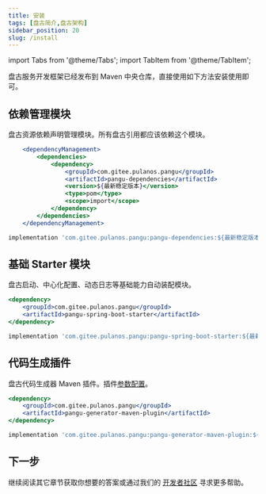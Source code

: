 ```yaml
---
title: 安装
tags: [盘古简介,盘古架构]
sidebar_position: 20
slug: /install
---
```

<head>
  <title>盘古开发框架 | 安装 | 依赖管理模块 | 基础模块 | Dubbo模块 | JDBC模块 | 分布式事务管理模块 | 数据治理模块 | 缓存模块 | 消息队列模块 | 网关模块 | Web模块 | 代码生成插件</title>
  <meta name="keywords" content="盘古开发框架 | 安装 | 依赖管理模块 | 基础模块 | Dubbo模块 | JDBC模块 | 分布式事务管理模块 | 数据治理模块 | 缓存模块 | 消息队列模块 | 网关模块 | Web模块 | 代码生成插件" />
</head>

import Tabs from '@theme/Tabs';
import TabItem from '@theme/TabItem';

盘古服务开发框架已经发布到 Maven 中央仓库，直接使用如下方法安装使用即可。

## 依赖管理模块
盘古资源依赖声明管理模块。所有盘古引用都应该依赖这个模块。

<Tabs>
<TabItem value="maven" label="Maven坐标">

```jsx
    <dependencyManagement>
        <dependencies>
            <dependency>
                <groupId>com.gitee.pulanos.pangu</groupId>
                <artifactId>pangu-dependencies</artifactId>
                <version>${最新稳定版本}</version>
                <type>pom</type>
                <scope>import</scope>
            </dependency>
        </dependencies>
    </dependencyManagement>
```

</TabItem>

<TabItem value="Gradle" label="Gradle DSL">

```jsx
implementation 'com.gitee.pulanos.pangu:pangu-dependencies:${最新稳定版本}'
```
</TabItem>
</Tabs>

## 基础 Starter 模块	
盘古启动、中心化配置、动态日志等基础能力自动装配模块。
<Tabs>
<TabItem value="maven" label="Maven坐标">

```jsx
<dependency>
    <groupId>com.gitee.pulanos.pangu</groupId>
    <artifactId>pangu-spring-boot-starter</artifactId>
</dependency>
```

</TabItem>

<TabItem value="Gradle" label="Gradle DSL">

```jsx
implementation 'com.gitee.pulanos.pangu:pangu-spring-boot-starter:${最新稳定版本}'
```
</TabItem>
</Tabs>

## 代码生成插件
盘古代码生成器 Maven 插件。插件[参数配置](/docs/code-generator)。
<Tabs>
<TabItem value="maven" label="Maven坐标">

```jsx
<dependency>
    <groupId>com.gitee.pulanos.pangu</groupId>
    <artifactId>pangu-generator-maven-plugin</artifactId>
</dependency>
```

</TabItem>

<TabItem value="Gradle" label="Gradle DSL">

```jsx
implementation 'com.gitee.pulanos.pangu:pangu-generator-maven-plugin:${最新稳定版本}'
```
</TabItem>
</Tabs>

## 下一步
继续阅读其它章节获取你想要的答案或通过我们的 [开发者社区](/community) 寻求更多帮助。